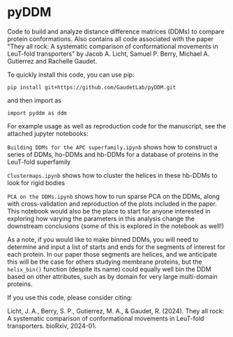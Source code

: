 # pyDDM
Code to build and analyze distance difference matrices (DDMs) to compare protein conformations. Also contains all code associated with the paper "They all rock: A systematic comparison of conformational movements in LeuT-fold transporters" by Jacob A. Licht, Samuel P. Berry, Michael A. Gutierrez and Rachelle Gaudet.

To quickly install this code, you can use pip:

`pip install git+https://github.com/GaudetLab/pyDDM.git`

and then import as

`import pyddm as ddm`

For example usage as well as reproduction code for the manuscript, see the attached jupyter notebooks:

`Building DDMs for the APC superfamily.ipynb` shows how to construct a series of DDMs, ho-DDMs and hb-DDMs for a database of proteins in the LeuT-fold superfamily

`Clustermaps.ipynb` shows how to cluster the helices in these hb-DDMs to look for rigid bodies

`PCA on the DDMs.ipynb` shows how to run sparse PCA on the DDMs, along with cross-validation and reproduction of the plots included in the paper. This notebook would also be the place to start for anyone interested in exploring how varying the parameters in this analysis change the downstream conclusions (some of this is explored in the notebook as well!)

As a note, if you would like to make binned DDMs, you will need to determine and input a list of starts and ends for the segments of interest for each protein. In our paper those segments are helices, and we anticipate this will be the case for others studying membrane proteins, but the `helix_bin()` function (despite its name) could equally well bin the DDM based on other attributes, such as by domain for very large multi-domain proteins.

If you use this code, please consider citing:

Licht, J. A., Berry, S. P., Gutierrez, M. A., & Gaudet, R. (2024). They all rock: A systematic comparison of conformational movements in LeuT-fold transporters. bioRxiv, 2024-01.


